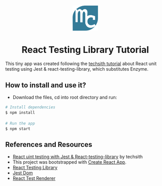 <p align="center"><img src="./src/icons/mylogo.svg" alt="logo" title="logo" width="80"></p>
<h1 align="center">React Testing Library Tutorial</h1>

This tiny app was created following the [techsith tutorial](https://www.youtube.com/watch?v=3e1GHCA3GP0) about React unit testing using Jest & react-testing-library, which substitutes Enzyme.

## How to install and use it?

- Download the files, cd into root directory and run:
```bash
# Install dependencies
$ npm install

# Run the app
$ npm start
```  

## References and Resources

- [React uint testing with Jest & React-testing-library](https://www.youtube.com/watch?v=3e1GHCA3GP0) by techsith
- This project was bootstrapped with [Create React App](https://github.com/facebook/create-react-app).
- [React Testing Library](https://github.com/testing-library/react-testing-library)
- [Jest Dom](https://github.com/testing-library/jest-dom)
- [React Test Renderer](https://www.npmjs.com/package/react-test-renderer)